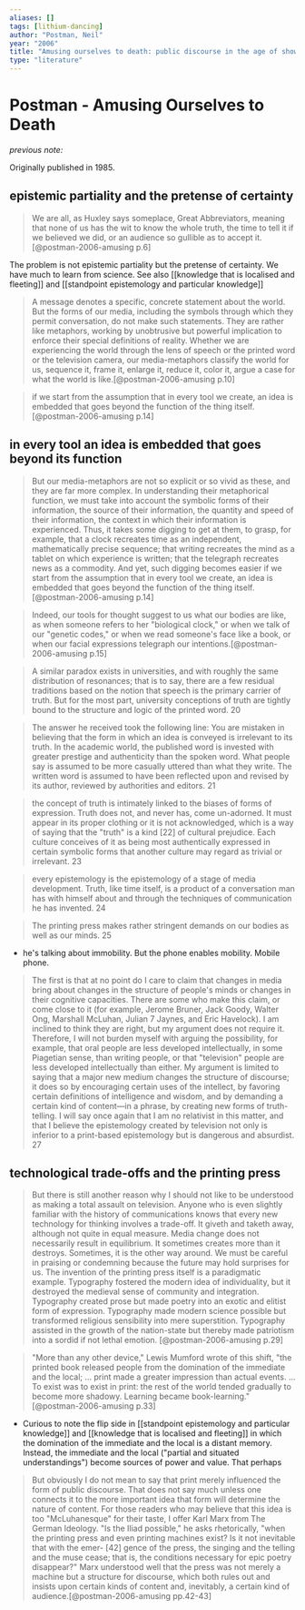 ```yaml
---
aliases: []
tags: [lithium-dancing]
author: "Postman, Neil"
year: "2006"
title: "Amusing ourselves to death: public discourse in the age of show business"
type: "literature"
---
```


# Postman - Amusing Ourselves to Death

_previous note:_ 

Originally published in 1985.

## epistemic partiality and the pretense of certainty

> We are all, as Huxley says someplace, Great Abbreviators, meaning that none of us has the wit to know the whole truth, the time to tell it if we believed we did, or an audience so gullible as to accept it.[@postman-2006-amusing p.6] 

The problem is not epistemic partiality but the pretense of certainty. We have much to learn from science. See also [[knowledge that is localised and fleeting]] and [[standpoint epistemology and particular knowledge]]

>  A message denotes a specific, concrete statement about the world. But the forms of our media, including the symbols through which they permit conversation, do not make such statements. They are rather like metaphors, working by unobtrusive but powerful implication to enforce their special definitions of reality. Whether we are experiencing the world through the lens of speech or the printed word or the television camera, our media-metaphors classify the world for us, sequence it, frame it, enlarge it, reduce it, color it, argue a case for what the world is like.[@postman-2006-amusing p.10] 

>if we start from the assumption that in every tool we create, an idea is embedded that goes beyond the function of the thing itself.[@postman-2006-amusing p.14] 

## in every tool an idea is embedded that goes beyond its function

>But our media-metaphors are not so explicit or so vivid as these, and they are far more complex. In understanding their metaphorical function, we must take into account the symbolic forms of their information, the source of their information, the quantity and speed of their information, the context in which their information is experienced. Thus, it takes some digging to get at them, to grasp, for example, that a clock recreates time as an independent, mathematically precise sequence; that writing recreates the mind as a tablet on which experience is written; that the telegraph recreates news as a commodity. And yet, such digging becomes easier if we start from the assumption that in every tool we create, an idea is embedded that goes beyond the function of the thing itself. [@postman-2006-amusing p.14]

>Indeed, our tools for thought suggest to us what our bodies are like, as when someone refers to her "biological clock," or when we talk of our "genetic codes," or when we read someone's face like a book, or when our facial expressions telegraph our intentions.[@postman-2006-amusing p.15] 

>A similar paradox exists in universities, and with roughly the same distribution of resonances; that is to say, there are a few residual traditions based on the notion that speech is the primary carrier of truth. But for the most part, university conceptions of truth are tightly bound to the structure and logic of the printed word. 20

>The answer he received took the following line: You are mistaken in believing that the form in which an idea is conveyed is irrelevant to its truth. In the academic world, the published word is invested with greater prestige and authenticity than the spoken word. What people say is assumed to be more casually uttered than what they write. The written word is assumed to have been reflected upon and revised by its author, reviewed by authorities and editors. 21

>the concept of truth is intimately linked to the biases of forms of expression. Truth does not, and never has, come un-adorned. It must appear in its proper clothing or it is not acknowledged, which is a way of saying that the "truth" is a kind [22] of cultural prejudice. Each culture conceives of it as being most authentically expressed in certain symbolic forms that another culture may regard as trivial or irrelevant. 23

>every epistemology is the epistemology of a stage of media development. Truth, like time itself, is a product of a conversation man has with himself about and through the techniques of communication he has invented. 24

>The printing press makes rather stringent demands on our bodies as well as our minds. 25

- he's talking about immobility. But the phone enables mobility. Mobile phone. 

>The first is that at no point do I care to claim that changes in media bring about changes in the structure of people's minds or changes in their cognitive capacities. There are some who make this claim, or come close to it (for example, Jerome Bruner, Jack Goody, Walter Ong, Marshall McLuhan, Julian 7 Jaynes, and Eric Havelock).  I am inclined to think they are right, but my argument does not require it. Therefore, I will not burden myself with arguing the possibility, for example, that oral people are less developed intellectually, in some Piagetian sense, than writing people, or that "television" people are less developed intellectually than either. My argument is limited to saying that a major new medium changes the structure of discourse; it does so by encouraging certain uses of the intellect, by favoring certain definitions of intelligence and wisdom, and by demanding a certain kind of content—in a phrase, by creating new forms of truth-telling. I will say once again that I am no relativist in this matter, and that I believe the epistemology created by television not only is inferior to a print-based epistemology but is dangerous and absurdist. 27

## technological trade-offs and the printing press

> But there is still another reason why I should not like to be understood as making a total assault on television. Anyone who is even slightly familiar with the history of communications knows that every new technology for thinking involves a trade-off. It giveth and taketh away, although not quite in equal measure. Media change does not necessarily result in equilibrium. It sometimes creates more than it destroys. Sometimes, it is the other way around. We must be careful in praising or condemning because the future may hold surprises for us. The invention of the printing press itself is a paradigmatic example. Typography fostered the modern idea of individuality, but it destroyed the medieval sense of community and integration. Typography created prose but made poetry into an exotic and elitist form of expression. Typography made modern science possible but transformed religious sensibility into mere superstition. Typography assisted in the growth of the nation-state but thereby made patriotism into a sordid if not lethal emotion. [@postman-2006-amusing p.29]

>"More than any other device," Lewis Mumford wrote of this shift, "the printed book released people from the domination of the immediate and the local; ... print made a greater impression than actual events. ... To exist was to exist in print: the rest of the world tended gradually to become more shadowy. Learning became book-learning."[@postman-2006-amusing p.33]

- Curious to note the flip side in [[standpoint epistemology and particular knowledge]] and [[knowledge that is localised and fleeting]] in which the domination of the immediate and the local is a distant memory. Instead, the immediate and the local ("partial and situated understandings") become sources of power and value. That perhaps 

> But obviously I do not mean to say that print merely influenced the form of public discourse. That does not say much unless one connects it to the more important idea that form will determine the nature of content. For those readers who may believe that this idea is too "McLuhanesque" for their taste, I offer Karl Marx from The German Ideology. "Is the Iliad possible," he asks rhetorically, "when the printing press and even printing machines exist? Is it not inevitable that with the emer- [42] gence of the press, the singing and the telling and the muse cease; that is, the conditions necessary for epic poetry disappear?" Marx understood well that the press was not merely a machine but a structure for discourse, which both rules out and insists upon certain kinds of content and, inevitably, a certain kind of audience.[@postman-2006-amusing pp.42-43]



